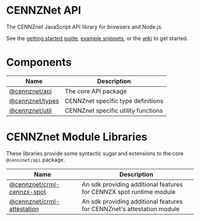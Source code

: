 # CENNZNet API

The CENNZnet JavaScript API library for browsers and Node.js.

See the [getting started guide](docs/GET_STARTED.md), [example snippets](docs/examples), or the [wiki](https://github.com/cennznet/cennznet/wiki/Javascript-API-Reference) to get started.

# Components

| Name                                | Description                                                |
| ----------------------------------- | ---------------------------------------------------------- |
| [@cennznet/api](packages/api)       | The core API package                                       |
| [@cennznet/types](packages/types)   | CENNZnet specific type definitions                         |
| [@cennznet/util](packages/util)     | CENNZnet specific utility functions                        |

# CENNZnet Module Libraries
These libraries provide some syntactic sugar and extensions to the core `@cennznet/api` package.

| Name                                                        | Description                                                          |
| ----------------------------------------------------------- | -------------------------------------------------------------------- |
| [@cennznet/crml-cennzx-spot](packages/crml-cennzx-spot)     | An sdk providing additional features for CENNZX spot runtime module   |
| [@cennznet/crml-attestation](packages/crml-attestation)     | An sdk providing additional features for CENNZnet's attestation module |
